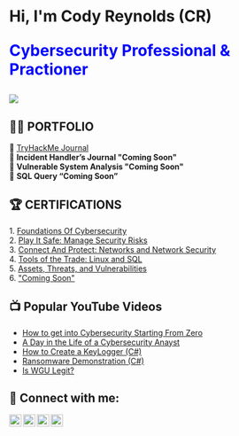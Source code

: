 <h1>Hi, I'm Cody Reynolds (CR) 
<br/><p style="color:blue">Cybersecurity Professional & Practioner</a></h1></p>
<a href="https://linkedin.com"><img src="https://img.shields.io/badge/-LinkedIn-0072b1?&style=for-the-badge&logo=linkedin&logoColor=white" /></a>

<h2>👨‍💻 PORTFOLIO</h2>

🔷 <a href="https://github.com/OfficialCodyReynolds/Portfolio/blob/main/Portfolio/Portfolio/TryHackMe_Journal/README.md">TryHackMe Journal</a><br>
🔷 <b>Incident Handler’s Journal "Coming Soon"</b><br>
🔷 <b>Vulnerable System Analysis "Coming Soon"</b><br>
🔷 <b>SQL Query “Coming Soon”</b><br>

<h2>🏆 CERTIFICATIONS </h2>
1. <a href="https://github.com/OfficialCodyReynolds/Portfolio/blob/main/Certifications/Google/Foundations_Of_Cybersecurity/FOC.md">Foundations Of Cybersecurity</a><br>
2. <a href="https://github.com/OfficialCodyReynolds/Portfolio/blob/main/Certifications/Google/Play_It_Safe/PIS.md">Play It Safe: Manage Security Risks</a><br>
3. <a href="https://github.com/OfficialCodyReynolds/Portfolio/blob/main/Certifications/Google/Connect_%26_Protect/C%26P.md">Connect And Protect: Networks and Network Security</a><br>
4. <a href="https://github.com/OfficialCodyReynolds/OfficialCodyReynolds/blob/main/Certifications/Google/Tools_Of_The_Trade/TOTT.md">Tools of the Trade: Linux and SQL</a><br>
5. <a href="https://github.com/OfficialCodyReynolds/OfficialCodyReynolds/blob/main/Certifications/Google/Assets_Threats_Vulnerabilities/ATV.md">Assets, Threats, and Vulnerabilities</a><br>
6. <a href="">"Coming Soon"</a><br>


<h2>📺 Popular YouTube Videos</h2>

- [How to get into Cybersecurity Starting From Zero](https://www.youtube.com/watch?v=a83ASGn_V_s)
- [A Day in the Life of a Cybersecurity Anayst](https://www.youtube.com/watch?v=uHy3oM7NnoU)
- [How to Create a KeyLogger (C#)](https://www.youtube.com/watch?v=N-L9hklSlNk)
- [Ransomware Demonstration (C#)](https://www.youtube.com/watch?v=OfvdQeh79s0)
- [Is WGU Legit?](https://www.youtube.com/watch?v=E2MwRWxDBkA)

<h2> 🤳 Connect with me:</h2>

[<img align="left" alt="JoshMadakor | YouTube" width="22px" src="https://cdn.jsdelivr.net/npm/simple-icons@v3/icons/youtube.svg" />][youtube]
[<img align="left" alt="JoshMadakor | Twitter" width="22px" src="https://cdn.jsdelivr.net/npm/simple-icons@v3/icons/twitter.svg" />][twitter]
[<img align="left" alt="JoshMadakor | LinkedIn" width="22px" src="https://cdn.jsdelivr.net/npm/simple-icons@v3/icons/linkedin.svg" />][linkedin]
[<img align="left" alt="JoshMadakor | Instagram" width="22px" src="https://cdn.jsdelivr.net/npm/simple-icons@v3/icons/instagram.svg" />][instagram]

[twitter]: https://twitter.com
[youtube]: https://www.youtube.com
[instagram]: https://www.instagram.com
[linkedin]: https://linkedin.com

<!--
**joshmadakor1/joshmadakor1** is a ✨ _special_ ✨ repository because its `README.md` (this file) appears on your GitHub profile.

Here are some ideas to get you started:

- 🔭 I’m currently working on ...
- 🌱 I’m currently learning ...
- 👯 I’m looking to collaborate on ...
- 🤔 I’m looking for help with ...
- 💬 Ask me about ...
- 📫 How to reach me: ...
- 😄 Pronouns: ...
- ⚡ Fun fact: ...
-->
